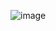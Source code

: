 ![image](https://github.com/yl-me/Notes-of-computer-graphics/blob/master/NeHe/Lesson38.Loading%20Textures%20From%20A%20Resource%20File%20%26%20Texturing%20Triangles/Screenshot.png)